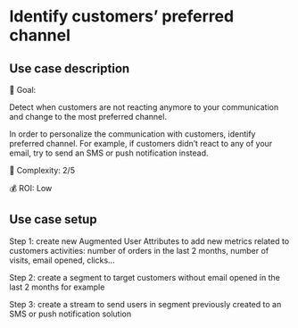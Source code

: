 # Identify customers’ preferred channel

## Use case description

🎯  Goal:

Detect when customers are not reacting anymore to your communication and change to the most preferred channel.

In order to personalize the communication with customers, identify preferred channel. For example, if customers didn’t react to any of your email, try to send an SMS or push notification instead.

🔧  Complexity: 2/5

💰  ROI: Low

## Use case setup

Step 1: create new Augmented User Attributes to add new metrics related to customers activities: number of orders in the last 2 months, number of visits, email opened, clicks…

Step 2: create a segment to target customers without email opened in the last 2 months for example

Step 3: create a stream to send users in segment previously created to an SMS or push notification solution
